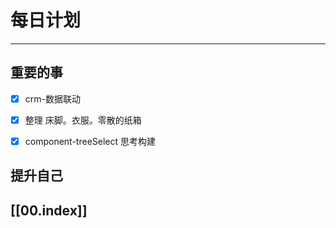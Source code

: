 
# 每日计划
---
## 重要的事

- [x]  crm-数据联动
- [x]  整理
      床脚。衣服。零散的纸箱
- [x]  component-treeSelect 思考构建



## 提升自己

  



## [[00.index]]










